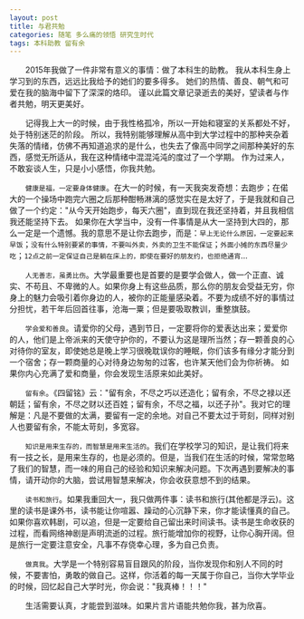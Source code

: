 ```yaml
---
layout: post
title: 与君共勉
categories: 随笔 多么痛的领悟 研究生时代
tags: 本科助教 留有余
---
```


&emsp;&emsp;2015年我做了一件非常有意义的事情：做了本科生的助教。
我从本科生身上学习到的东西，远远比我给予的她们的要多得多。
她们的热情、善良、朝气和可爱在我的脑海中留下了深深的烙印。
谨以此篇文章记录逝去的美好，望读者与作者共勉，明天更美好。

&emsp;&emsp;记得我上大一的时候，由于我性格孤冷，所以一开始和寝室的关系都处不好，处于特别迷茫的阶段。
所以，我特别能够理解从高中到大学过程中的那种夹杂着失落的情绪，仿佛不再知道追求的是什么，也失去了像高中同学之间那种美好的东西，感觉无所适从，我在这种情绪中混混沌沌的度过了一个学期。
作为过来人，不敢妄谈人生，只是小小感悟，你我共勉。

&emsp;&emsp;`健康是福，一定要身体健康`。在大一的时候，有一天我突发奇想：去跑步；在偌大的一个操场中跑完六圈之后那种酣畅淋漓的感觉实在是太好了，于是我就和自己做了一个约定："从今天开始跑步，每天六圈"，直到现在我还坚持着，并且我相信我还能坚持下去。
如果你在大学当中，没有一件事情是从大一坚持到大四的，那么一定是一个遗憾。我的意思不是让你去跑步，而是：`早上无论什么原因，一定要起来早饭`；`没有什么特别要紧的事情，不要叫外卖，外卖的卫生不能保证`；`外面小摊的东西尽量少吃`；`12点之前一定保证自己是躺在床上的，即使在要好的朋友约，也拒绝通宵`...

&emsp;&emsp;`人无善志，虽勇比伤`。大学最重要也是首要的是要学会做人，做一个正直、诚实、不苟且、不卑微的人。如果你身上有这些品质，那么你的朋友会受益无穷，你身上的魅力会吸引着你身边的人，被你的正能量感染着。不要为成绩不好的事情过分担忧，若干年后回首往事，沧海一粟；但是要吸取教训，重整旗鼓。

&emsp;&emsp;`学会爱和善良`。请爱你的父母，遇到节日，一定要将你的爱表达出来；爱爱你的人，他们是上帝派来的天使守护你的，不要认为这是理所当然；存一颗善良的心对待你的室友，即使她总是晚上学习很晚耽误你的睡眠，你们该多有缘分才能分到一个宿舍；存一颗商量的心对待身边匆匆的过客，也许某天他们会为你祈祷。
如果你内心充满了爱和商量，你会发现生活原来如此美好。

&emsp;&emsp;`留有余`。《四留铭》云："留有余，不尽之巧以还造化；留有余，不尽之禄以还朝廷；留有余，不尽之财以还百姓；留有余，不尽之福，以还子孙"。我对它的理解是：凡是不要做的太满，要留有一定的余地。对自己不要太过于苛刻，同样对别人也要留有余，不能太苛刻，多宽容。

&emsp;&emsp;`知识是用来生存的，而智慧是用来生活的`。我们在学校学习的知识，是让我们将来有一技之长，是用来生存的，也是必须的。但是，当我们在生活的时候，常常忽略了我们的智慧，而一味的用自己的经验和知识来解决问题。下次再遇到要解决的事情，请开动你的大脑，尝试用智慧来解决，你会收获意想不到的结果。

&emsp;&emsp;`读书和旅行`。如果我重回大一，我只做两件事：读书和旅行(其他都是浮云)。这里的读书是课外书，读书能让你喧嚣、躁动的心沉静下来，你才能读懂真的自己。如果你喜欢韩剧，可以追，但是一定要给自己留出来时间读书。读书是生命收获的过程，而看网络神剧是声明流逝的过程。旅行能增加你的视野，让你心胸开阔。但是旅行一定要注意安全，凡事不存侥幸心理，多为自己负责。

&emsp;&emsp;`做真我`。大学是一个特别容易盲目跟风的阶段，当你发现你和别人不同的时候，不要害怕，勇敢的做自己。这样，你活着的每一天属于你自己，当你大学毕业的时候，回忆起自己大学时光，你会说："我真棒！！！"

&emsp;&emsp;生活需要认真，才能尝到滋味。如果片言片语能共勉你我，甚为欣喜。
